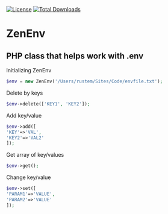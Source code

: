 [![License](https://poser.pugx.org/zenlix/zenenv/license)](https://packagist.org/packages/zenlix/zenenv)
[![Total Downloads](https://poser.pugx.org/zenlix/zenenv/downloads)](https://packagist.org/packages/zenlix/zenenv)

# ZenEnv
PHP class that helps work with .env
----


Initializing ZenEnv
```php
$env = new ZenEnv('/Users/rustem/Sites/Code/envfile.txt');
```

Delete by keys
```php
$env->delete(['KEY1', 'KEY2']);
```

Add key/value
```php
$env->add([
'KEY'=>'VAL',
'KEY2'=>'VAL2'
]);
```

Get array of key/values
```php
$env->get();
```

Change key/value
```php
$env->set([
'PARAM1'=>'VALUE',
'PARAM2'=>'VALUE'
]);
```
